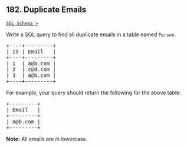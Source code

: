 ## 182. Duplicate Emails

[`SQL Schema >`](../../assets/182.sql)

Write a SQL query to find all duplicate emails in a table named `Person`.

<pre>
+----+---------+
| Id | Email   |
+----+---------+
| 1  | a@b.com |
| 2  | c@d.com |
| 3  | a@b.com |
+----+---------+
</pre>

For example, your query should return the following for the above table:

<pre>
+---------+
| Email   |
+---------+
| a@b.com |
+---------+
</pre>

**Note:** All emails are in lowercase.
